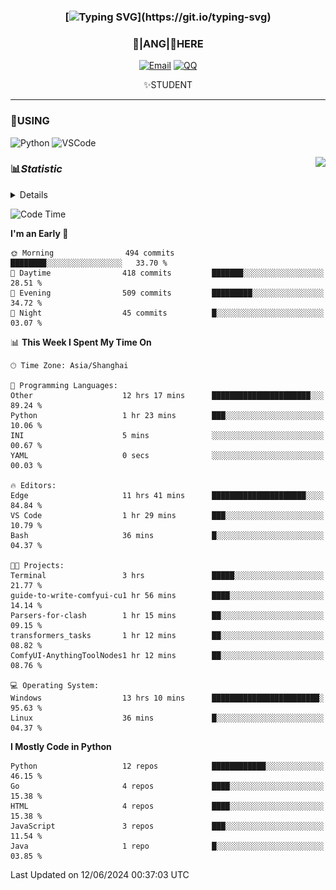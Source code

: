 <div align="center">


### [![Typing SVG](https://readme-typing-svg.herokuapp.com?size=25&duration=2500&color=8C43EA&vCenter=true&width=200&height=40&lines=%F0%9F%8C%B1ANGJustinl%F0%9F%8C%B1+!)](https://git.io/typing-svg)


### 🥛|**ANG**|🥛HERE



[![Email](https://img.shields.io/badge/Email-ANGJustin@163.com-6A5ACD?style=flat-square&logoColor=fff)](mailto:ANGJustinl@163.com)
[![QQ](https://img.shields.io/badge/QQ-77139032-98FB98?style=flat-square&logoColor=fff)](https://qm.qq.com/cgi-bin/qm/qr?k=mcs-cON_aPNfc3hO8-H7lWJHDX-5nKr7&noverify=0)




✨STUDENT 

</div>

---

### 🎨USING

![Python](https://img.shields.io/badge/-Python-blue?style=flat-square&logo=Python&logoColor=fff)
![VSCode](https://img.shields.io/badge/-VSCode-blue?style=flat-square&logo=visualstudiocode&logoColor=fff)


<a href="#">
  <img align="right" src="https://github-readme-stats.vercel.app/api?username=ANGJustinl&count_private=true&show_icons=true&hide_border=true&bg_color=15,f2f7fd,E0EAFC" />
</a>




### 📊*Statistic* 

<details>

<p align="center">
   <img src="github-metrics.svg" alt="typing-svg">
</p>

[![Github activity graph](https://github-readme-activity-graph.angforever.top/graph?username=ANGJustinl&theme=dracula)](https://github.com/ANGJustinl/ANGJustinl)
![image](https://github.com/ANGJustinl/ANGJustinl/assets/96008766/f6c957b8-b907-482a-8804-4c1f944d4b60)
</details>

<!--START_SECTION:waka-->
![Code Time](http://img.shields.io/badge/Code%20Time-104%20hrs%2027%20mins-blue)

**I'm an Early 🐤** 

```text
🌞 Morning                494 commits         ████████░░░░░░░░░░░░░░░░░   33.70 % 
🌆 Daytime                418 commits         ███████░░░░░░░░░░░░░░░░░░   28.51 % 
🌃 Evening                509 commits         █████████░░░░░░░░░░░░░░░░   34.72 % 
🌙 Night                  45 commits          █░░░░░░░░░░░░░░░░░░░░░░░░   03.07 % 
```


📊 **This Week I Spent My Time On** 

```text
🕑︎ Time Zone: Asia/Shanghai

💬 Programming Languages: 
Other                    12 hrs 17 mins      ██████████████████████░░░   89.24 % 
Python                   1 hr 23 mins        ███░░░░░░░░░░░░░░░░░░░░░░   10.06 % 
INI                      5 mins              ░░░░░░░░░░░░░░░░░░░░░░░░░   00.67 % 
YAML                     0 secs              ░░░░░░░░░░░░░░░░░░░░░░░░░   00.03 % 

🔥 Editors: 
Edge                     11 hrs 41 mins      █████████████████████░░░░   84.84 % 
VS Code                  1 hr 29 mins        ███░░░░░░░░░░░░░░░░░░░░░░   10.79 % 
Bash                     36 mins             █░░░░░░░░░░░░░░░░░░░░░░░░   04.37 % 

🐱‍💻 Projects: 
Terminal                 3 hrs               █████░░░░░░░░░░░░░░░░░░░░   21.77 % 
guide-to-write-comfyui-cu1 hr 56 mins        ████░░░░░░░░░░░░░░░░░░░░░   14.14 % 
Parsers-for-clash        1 hr 15 mins        ██░░░░░░░░░░░░░░░░░░░░░░░   09.15 % 
transformers_tasks       1 hr 12 mins        ██░░░░░░░░░░░░░░░░░░░░░░░   08.82 % 
ComfyUI-AnythingToolNodes1 hr 12 mins        ██░░░░░░░░░░░░░░░░░░░░░░░   08.76 % 

💻 Operating System: 
Windows                  13 hrs 10 mins      ████████████████████████░   95.63 % 
Linux                    36 mins             █░░░░░░░░░░░░░░░░░░░░░░░░   04.37 % 
```

**I Mostly Code in Python** 

```text
Python                   12 repos            ████████████░░░░░░░░░░░░░   46.15 % 
Go                       4 repos             ████░░░░░░░░░░░░░░░░░░░░░   15.38 % 
HTML                     4 repos             ████░░░░░░░░░░░░░░░░░░░░░   15.38 % 
JavaScript               3 repos             ███░░░░░░░░░░░░░░░░░░░░░░   11.54 % 
Java                     1 repo              █░░░░░░░░░░░░░░░░░░░░░░░░   03.85 % 
```




 Last Updated on 12/06/2024 00:37:03 UTC
<!--END_SECTION:waka-->
